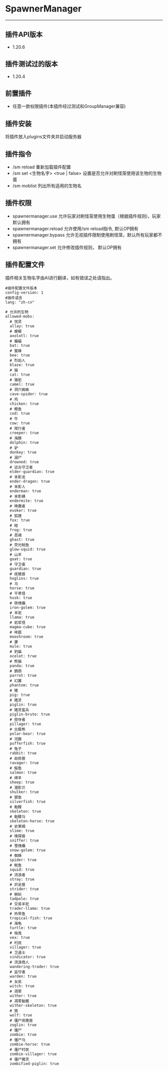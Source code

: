 # SpawnerManager
---
## 插件API版本
- 1.20.6

## 插件测试过的版本
- 1.20.4

## 前置插件
- 任意一款权限插件(本插件经过测试和GroupManager兼容)

## 插件安装
将插件放入plugins文件夹并启动服务器

## 插件指令
- /sm reload 重新加载插件配置
- /sm set <生物名字> <true | false> 设置是否允许对刷怪笼使用该生物的生物蛋
- /sm moblist 列出所有适用的生物名

## 插件权限
- spawnermanager.use 允许玩家对刷怪笼使用生物蛋（根据插件规则)，玩家默认拥有
- spawnermanager.reload 允许使用/sm reload指令, 默认OP拥有
- spawnermanager.bypass 允许无视插件限制使用刷怪笼，默认所有玩家都不拥有
- spawnermanager.set 允许修改插件规则， 默认OP拥有

## 插件配置文件
插件相关生物名字由AI进行翻译，如有错误之处请指出。
```
#插件配置文件版本
config-version: 1
#插件语言
lang: "zh-cn"

# 允许的生物
allowed-mobs:
  # 悦灵
  allay: true
  # 蝾螈
  axolotl: true
  # 蝙蝠
  bat: true
  # 蜜蜂
  bee: true
  # 烈焰人
  blaze: true
  # 猫
  cat: true
  # 骆驼
  camel: true
  # 洞穴蜘蛛
  cave-spider: true
  # 鸡
  chicken: true
  # 鳕鱼
  cod: true
  # 牛
  cow: true
  # 爬行者
  creeper: true
  # 海豚
  dolphin: true
  # 驴
  donkey: true
  # 溺尸
  drowned: true
  # 远古守卫者
  elder-guardian: true
  # 末影龙
  ender-dragon: true
  # 末影人
  enderman: true
  # 末影螨
  endermite: true
  # 唤魔者
  evoker: true
  # 狐狸
  fox: true
  # 蛙
  frog: true
  # 恶魂
  ghast: true
  # 荧光鱿鱼
  glow-squid: true
  # 山羊
  goat: true
  # 守卫者
  guardian: true
  # 疣猪兽
  hoglins: true
  # 马
  horse: true
  # 干草怪
  husk: true
  # 铁傀儡
  iron-golem: true
  # 羊驼
  llama: true
  # 岩浆怪
  magma-cube: true
  # 哞菇
  mooshroom: true
  # 骡
  mule: true
  # 豹猫
  ocelot: true
  # 熊猫
  panda: true
  # 鹦鹉
  parrot: true
  # 幻翼
  phantom: true
  # 猪
  pig: true
  # 猪灵
  piglin: true
  # 猪灵蛮兵
  piglin-brute: true
  # 掠夺者
  pillager: true
  # 北极熊
  polar-bear: true
  # 河豚
  pufferfish: true
  # 兔子
  rabbit: true
  # 劫掠兽
  ravager: true
  # 鲑鱼
  salmon: true
  # 绵羊
  sheep: true
  # 潜影贝
  shulker: true
  # 银鱼
  silverfish: true
  # 骷髅
  skeleton: true
  # 骷髅马
  skeleton-horse: true
  # 史莱姆
  slime: true
  # 嗅探兽
  sniffer: true
  # 雪傀儡
  snow-golem: true
  # 蜘蛛
  spider: true
  # 鱿鱼
  squid: true
  # 流浪者
  stray: true
  # 炽足兽
  strider: true
  # 蝌蚪
  tadpole: true
  # 交易羊驼
  trader-llama: true
  # 热带鱼
  tropical-fish: true
  # 海龟
  turtle: true
  # 恼鬼
  vex: true
  # 村民
  villager: true
  # 卫道士
  vindicator: true
  # 流浪商人
  wandering-trader: true
  # 监守者
  warden: true
  # 女巫
  witch: true
  # 凋零
  wither: true
  # 凋零骷髅
  wither-skeleton: true
  # 狼
  wolf: true
  # 僵尸疣猪兽
  zoglin: true
  # 僵尸
  zombie: true
  # 僵尸马
  zombie-horse: true
  # 僵尸村民
  zombie-villager: true
  # 僵尸猪灵
  zombified-piglin: true
```